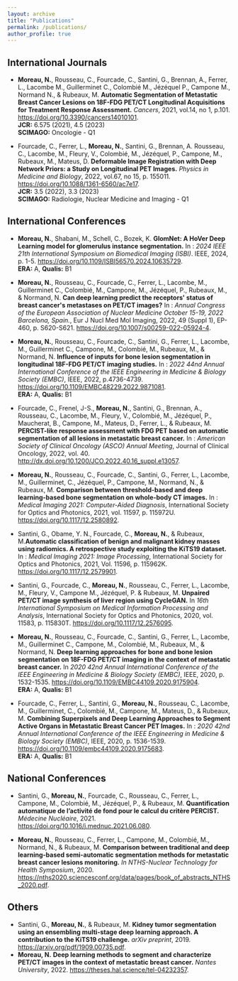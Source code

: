 ```yaml
---
layout: archive
title: "Publications"
permalink: /publications/
author_profile: true
---
```


## International Journals
* **Moreau, N.**, Rousseau, C., Fourcade, C., Santini, G., Brennan, A., Ferrer, L., Lacombe M., Guillerminet C., Colombié M., Jézéquel P., Campone M., Normand N., \& Rubeaux, M. **Automatic Segmentation of Metastatic Breast Cancer Lesions on 18F-FDG PET/CT Longitudinal Acquisitions for Treatment Response Assessment.** *Cancers*, 2021, vol.14, no 1, p.101. <https://doi.org/10.3390/cancers14010101>.  
    **JCR:** 6.575 (2021), 4.5 (2023)  
    **SCIMAGO:** Oncologie - Q1  
    
* Fourcade, C., Ferrer, L., **Moreau, N.**, Santini, G., Brennan, A. Rousseau, C., Lacombe, M., Fleury, V., Colombié, M., Jézéquel, P., Campone, M., Rubeaux, M., Mateus, D. **Deformable Image Registration with Deep Network Priors: a Study on Longitudinal PET Images.** *Physics in Medicine and Biology*, 2022, vol.67, no 15, p. 155011. <https://doi.org/10.1088/1361-6560/ac7e17>.  
    **JCR:** 3.5 (2022), 3.3 (2023)  
    **SCIMAGO:** Radiologie, Nuclear Medicine and Imaging - Q1  

## International Conferences

* **Moreau, N.**, Shabani, M., Schell, C., Bozek, K. **GlomNet: A HoVer Deep Learning model for glomerulus instance segmentation.** In : *2024 IEEE 21th International Symposium on Biomedical Imaging (ISBI)*. IEEE, 2024, p. 1-5. <https://doi.org/10.1109/ISBI56570.2024.10635729>.  
**ERA:** A, **Qualis:** B1  

* **Moreau, N.**, Rousseau, C., Fourcade, C., Ferrer, L., Lacombe, M., Guillerminet C., Colombié, M., Campone, M., Jézéquel, P., Rubeaux, M., \& Normand, N. **Can deep learning predict the receptors' status of breast cancer's metastases on PET/CT images?** In : *Annual Congress of the European Association of Nuclear Medicine October 15-19, 2022 Barcelona, Spain.*, Eur J Nucl Med Mol Imaging, 2022, 49 (Suppl 1), EP-460, p. S620-S621. <https://doi.org/10.1007/s00259-022-05924-4>.
    
* **Moreau, N.**, Rousseau, C., Fourcade, C., Santini, G., Ferrer, L., Lacombe, M., Guillerminet C., Campone, M., Colombié, M., Rubeaux, M., \& Normand, N. **Influence of inputs for bone lesion segmentation in longitudinal 18F-FDG PET/CT imaging studies.** In : *2022 44nd Annual International Conference of the IEEE Engineering in Medicine \& Biology Society (EMBC)*, IEEE, 2022, p.4736-4739. <https://doi.org/10.1109/EMBC48229.2022.9871081>.  
**ERA:** A, **Qualis:** B1
    
* Fourcade, C., Frenel, J-S., **Moreau, N.**, Santini, G., Brennan, A., Rousseau, C., Lacombe, M., Fleury, V., Colombié, M., Jézéquel, P., Maucherat, B., Campone, M., Mateus, D., Ferrer, L., \& Rubeaux, M. **PERCIST-like response assessment with FDG PET based on automatic segmentation of all lesions in metastatic breast cancer.** In : *American Society of Clinical Oncology (ASCO) Annual Meeting*, Journal of Clinical Oncology, 2022, vol. 40. <http://dx.doi.org/10.1200/JCO.2022.40.16_suppl.e13057>.
        
* **Moreau, N.**, Rousseau, C., Fourcade, C., Santini, G., Ferrer, L., Lacombe, M., Guillerminet, C., Jézéquel, P., Campone, M., Normand, N., \& Rubeaux, M. **Comparison between threshold-based and deep learning-based bone segmentation on whole-body CT images.** In : *Medical Imaging 2021: Computer-Aided Diagnosis*, International Society for Optics and Photonics, 2021, vol. 11597, p. 115972U. <https://doi.org/10.1117/12.2580892>.
 
* Santini, G., Obame, Y. N., Fourcade, C., **Moreau, N.**, \& Rubeaux, M.**Automatic classification of benign and malignant kidney masses using radiomics. A retrospective study exploiting the KiTS19 dataset.** In : *Medical Imaging 2021: Image Processing*, International Society for Optics and Photonics, 2021,  Vol. 11596, p. 115962K. <https://doi.org/10.1117/12.2579901>.

* Santini, G., Fourcade, C., **Moreau, N.**, Rousseau, C., Ferrer, L., Lacombe, M., Fleury, V., Campone M., Jézéquel, P. \& Rubeaux, M. **Unpaired PET/CT image synthesis of liver region using CycleGAN.** In *16th International Symposium on Medical Information Processing and Analysis*,  International Society for Optics and Photonics, 2020, vol. 11583, p. 115830T. <https://doi.org/10.1117/12.2576095>.

* **Moreau, N.**, Rousseau, C., Fourcade, C., Santini, G., Ferrer, L., Lacombe, M., Guillerminet C., Campone, M., Colombié, M., Rubeaux, M., \& Normand, N. **Deep learning approaches for bone and bone lesion segmentation on 18F-FDG PET/CT imaging in the context of metastatic breast cancer.** In *2020 42nd Annual International Conference of the IEEE Engineering in Medicine \& Biology Society (EMBC)*,  IEEE, 2020, p. 1532-1535. <https://doi.org/10.1109/EMBC44109.2020.9175904>.  
**ERA:** A, **Qualis:** B1
 
* Fourcade, C., Ferrer, L., Santini, G., **Moreau, N.**, Rousseau, C., Lacombe, M., Guillerminet, C., Colombié, M., Campone, M., Mateus, D., \& Rubeaux, M. **Combining Superpixels and Deep Learning Approaches to Segment Active Organs in Metastatic Breast Cancer PET Images.** In : *2020 42nd Annual International Conference of the IEEE Engineering in Medicine \& Biology Society (EMBC)*, IEEE, 2020, p. 1536-1539. <https://doi.org/10.1109/embc44109.2020.9175683>.  
**ERA:** A, **Qualis:** B1


## National Conferences
* Santini, G., **Moreau, N.**, Fourcade, C., Rousseau, C., Ferrer, L., Campone, M.,
    Colombié, M., Jézéquel, P., \& Rubeaux, M. **Quantification automatique
    de l’activité de fond pour le calcul du critère PERCIST.** *Médecine Nucléaire*, 2021. <https://doi.org/10.1016/j.mednuc.2021.06.080>.
    
* **Moreau, N.**, Rousseau, C., Ferrer, L., Campone, M., Colombié, M., Normand, N., \& Rubeaux, M. **Comparison between traditional and deep learning-based semi-automatic segmentation methods for metastatic breast cancer lesions monitoring.** *In NTHS-Nuclear Technology for Health Symposium*, 2020. <https://nths2020.sciencesconf.org/data/pages/book_of_abstracts_NTHS_2020.pdf>.

## Others

* Santini, G., **Moreau, N.**, \& Rubeaux, M. **Kidney tumor segmentation using an ensembling multi-stage deep learning approach. A contribution to the KiTS19 challenge.** *arXiv preprint*, 2019. <https://arxiv.org/pdf/1909.00735.pdf>.
* **Moreau, N.** **Deep learning methods to segment and characterize PET/CT images in the context of metastatic breast cancer.** *Nantes University*, 2022. <https://theses.hal.science/tel-04232357>.
